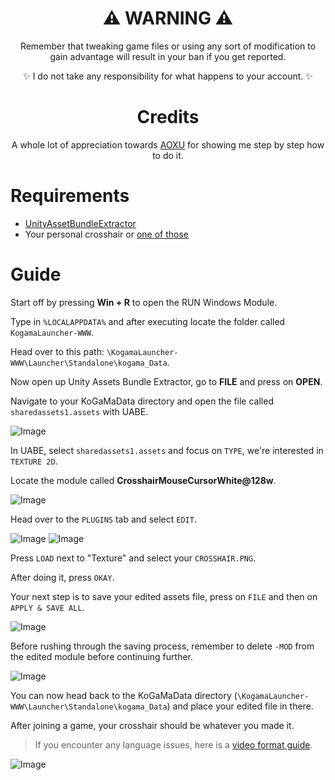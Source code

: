<div align="center">

# ⚠ WARNING ⚠

Remember that tweaking game files or using any sort of modification to gain advantage will result in your ban if you get reported.

✨ I do not take any responsibility for what happens to your account. ✨



# Credits

A whole lot of appreciation towards [AOXU](https://www.kogama.com/profile/5585592/) for showing me step by step how to do it.


</div>

# Requirements

- [UnityAssetBundleExtractor](https://github.com/SeriousCache/UABE)
- Your personal crosshair or [one of those](https://github.com/LowOnGravity/CustomCrosshair/tree/main/Crosshairs)

# Guide

Start off by pressing **Win + R** to open the RUN Windows Module.

Type in `%LOCALAPPDATA%` and after executing locate the folder called `KogamaLauncher-WWW`.

Head over to this path: `\KogamaLauncher-WWW\Launcher\Standalone\kogama_Data`.

Now open up Unity Assets Bundle Extractor, go to **FILE** and press on **OPEN**.

Navigate to your KoGaMaData directory and open the file called `sharedassets1.assets` with UABE.

![Image](https://user-images.githubusercontent.com/96681438/226176518-3d9c9b87-b9d1-43a3-a41b-3da3a7f8a051.png)

In UABE, select `sharedassets1.assets` and focus on `TYPE`, we're interested in `TEXTURE 2D`.

Locate the module called **CrosshairMouseCursorWhite@128w**.

![Image](https://user-images.githubusercontent.com/96681438/226176618-0ec75c3a-5987-48f6-97a2-dc58a42c348e.png)

Head over to the `PLUGINS` tab and select `EDIT`.

![Image](https://user-images.githubusercontent.com/96681438/226176672-8b1da062-13ff-48b9-9093-df05484942eb.png)
![Image](https://user-images.githubusercontent.com/96681438/226176668-23e8312c-f686-4a24-a21f-332cfd960ea9.png)

Press `LOAD` next to "Texture" and select your `CROSSHAIR.PNG`.

After doing it, press `OKAY`.

Your next step is to save your edited assets file, press on `FILE` and then on `APPLY & SAVE ALL`.

![Image](https://user-images.githubusercontent.com/96681438/226176805-95c6c85e-025f-460f-a341-3d7a65d19b55.png)

Before rushing through the saving process, remember to delete `-MOD` from the edited module before continuing further.

![Image](https://user-images.githubusercontent.com/96681438/226176915-284ebf03-7ab4-47a3-b0ce-4f30432e01dc.png)

You can now head back to the KoGaMaData directory (`\KogamaLauncher-WWW\Launcher\Standalone\kogama_Data`) and place your edited file in there.

After joining a game, your crosshair should be whatever you made it.

> If you encounter any language issues, here is a [video format guide](https://youtu.be/cCS6wZViIzo).

![Image](https://user-images.githubusercontent.com/96681438/226177170-a8dd97b4-9842-441c-a2c9-fa9e0aca0f38.png)
